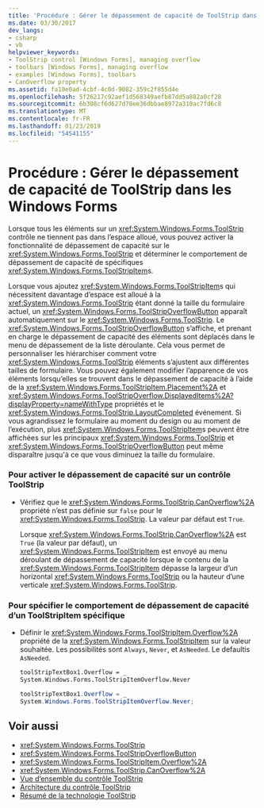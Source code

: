 ```yaml
---
title: 'Procédure : Gérer le dépassement de capacité de ToolStrip dans les Windows Forms'
ms.date: 03/30/2017
dev_langs:
- csharp
- vb
helpviewer_keywords:
- ToolStrip control [Windows Forms], managing overflow
- toolbars [Windows Forms], managing overflow
- examples [Windows Forms], toolbars
- CanOverflow property
ms.assetid: fa10e0ad-4cbf-4c0d-9082-359c2f855d4e
ms.openlocfilehash: 5f26217c92aef1d568349aefb87dd5a882a0cf28
ms.sourcegitcommit: 6b308cf6d627d78ee36dbbae8972a310ac7fd6c8
ms.translationtype: MT
ms.contentlocale: fr-FR
ms.lasthandoff: 01/23/2019
ms.locfileid: "54541155"
---
```

# <a name="how-to-manage-toolstrip-overflow-in-windows-forms"></a>Procédure : Gérer le dépassement de capacité de ToolStrip dans les Windows Forms
Lorsque tous les éléments sur un <xref:System.Windows.Forms.ToolStrip> contrôle ne tiennent pas dans l’espace alloué, vous pouvez activer la fonctionnalité de dépassement de capacité sur le <xref:System.Windows.Forms.ToolStrip> et déterminer le comportement de dépassement de capacité de spécifiques <xref:System.Windows.Forms.ToolStripItem>s.  
  
 Lorsque vous ajoutez <xref:System.Windows.Forms.ToolStripItem>s qui nécessitent davantage d’espace est alloué à la <xref:System.Windows.Forms.ToolStrip> étant donné la taille du formulaire actuel, un <xref:System.Windows.Forms.ToolStripOverflowButton> apparaît automatiquement sur le <xref:System.Windows.Forms.ToolStrip>. Le <xref:System.Windows.Forms.ToolStripOverflowButton> s’affiche, et prenant en charge le dépassement de capacité des éléments sont déplacés dans le menu de dépassement de la liste déroulante. Cela vous permet de personnaliser les hiérarchiser comment votre <xref:System.Windows.Forms.ToolStrip> éléments s’ajustent aux différentes tailles de formulaire. Vous pouvez également modifier l’apparence de vos éléments lorsqu’elles se trouvent dans le dépassement de capacité à l’aide de la <xref:System.Windows.Forms.ToolStripItem.Placement%2A> et <xref:System.Windows.Forms.ToolStripOverflow.DisplayedItems%2A?displayProperty=nameWithType> propriétés et le <xref:System.Windows.Forms.ToolStrip.LayoutCompleted> événement. Si vous agrandissez le formulaire au moment du design ou au moment de l’exécution, plus <xref:System.Windows.Forms.ToolStripItem>s peuvent être affichées sur les principaux <xref:System.Windows.Forms.ToolStrip> et <xref:System.Windows.Forms.ToolStripOverflowButton> peut même disparaître jusqu'à ce que vous diminuez la taille du formulaire.  
  
### <a name="to-enable-overflow-on-a-toolstrip-control"></a>Pour activer le dépassement de capacité sur un contrôle ToolStrip  
  
-   Vérifiez que le <xref:System.Windows.Forms.ToolStrip.CanOverflow%2A> propriété n’est pas définie sur `false` pour le <xref:System.Windows.Forms.ToolStrip>. La valeur par défaut est `True`.  
  
     Lorsque <xref:System.Windows.Forms.ToolStrip.CanOverflow%2A> est `True` (la valeur par défaut), un <xref:System.Windows.Forms.ToolStripItem> est envoyé au menu déroulant de dépassement de capacité lorsque le contenu de la <xref:System.Windows.Forms.ToolStripItem> dépasse la largeur d’un horizontal <xref:System.Windows.Forms.ToolStrip> ou la hauteur d’une verticale <xref:System.Windows.Forms.ToolStrip>.  
  
### <a name="to-specify-overflow-behavior-of-a-specific-toolstripitem"></a>Pour spécifier le comportement de dépassement de capacité d’un ToolStripItem spécifique  
  
-   Définir le <xref:System.Windows.Forms.ToolStripItem.Overflow%2A> propriété de la <xref:System.Windows.Forms.ToolStripItem> sur la valeur souhaitée. Les possibilités sont `Always`, `Never`, et `AsNeeded`. Le defaultis `AsNeeded`.  
  
    ```vb  
    toolStripTextBox1.Overflow = _  
    System.Windows.Forms.ToolStripItemOverflow.Never  
    ```  
  
    ```csharp  
    toolStripTextBox1.Overflow = _  
    System.Windows.Forms.ToolStripItemOverflow.Never;  
    ```  
  
## <a name="see-also"></a>Voir aussi
- <xref:System.Windows.Forms.ToolStrip>
- <xref:System.Windows.Forms.ToolStripOverflowButton>
- <xref:System.Windows.Forms.ToolStripItem.Overflow%2A>
- <xref:System.Windows.Forms.ToolStrip.CanOverflow%2A>
- [Vue d’ensemble du contrôle ToolStrip](../../../../docs/framework/winforms/controls/toolstrip-control-overview-windows-forms.md)
- [Architecture du contrôle ToolStrip](../../../../docs/framework/winforms/controls/toolstrip-control-architecture.md)
- [Résumé de la technologie ToolStrip](../../../../docs/framework/winforms/controls/toolstrip-technology-summary.md)
